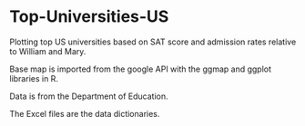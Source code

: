 # Top-Universities-US
Plotting top US universities based on  SAT score and admission rates relative to William and Mary.

Base map is imported from the google API with the ggmap and ggplot libraries in R.  

Data is from the Department of Education.

The Excel files are the data dictionaries.

